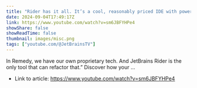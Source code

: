 ```yaml
---
title: "Rider has it all. It’s a cool, reasonably priced IDE with powerful tools #GameDev #Coding"
date: 2024-09-04T17:49:17Z
link: https://www.youtube.com/watch?v=sm6JBFYHPe4
showShare: false
showReadTime: false
thumbnail: images/misc.png
tags: ["youtube.com/@JetBrainsTV"]
---
```

In Remedy, we have our own proprietary tech. And JetBrains Rider is the only tool that can refactor that.” Discover how your ...

- Link to article: https://www.youtube.com/watch?v=sm6JBFYHPe4